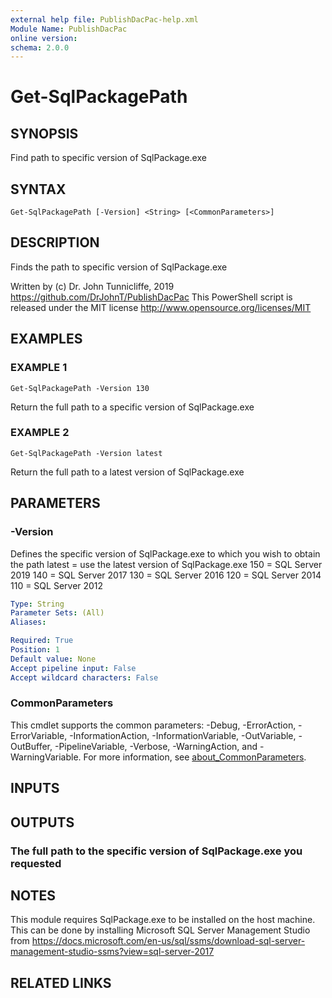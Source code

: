 ```yaml
---
external help file: PublishDacPac-help.xml
Module Name: PublishDacPac
online version:
schema: 2.0.0
---
```


# Get-SqlPackagePath

## SYNOPSIS
Find path to specific version of SqlPackage.exe

## SYNTAX

```
Get-SqlPackagePath [-Version] <String> [<CommonParameters>]
```

## DESCRIPTION
Finds the path to specific version of SqlPackage.exe

Written by (c) Dr.
John Tunnicliffe, 2019 https://github.com/DrJohnT/PublishDacPac
This PowerShell script is released under the MIT license http://www.opensource.org/licenses/MIT

## EXAMPLES

### EXAMPLE 1
```
Get-SqlPackagePath -Version 130
```

Return the full path to a specific version of SqlPackage.exe

### EXAMPLE 2
```
Get-SqlPackagePath -Version latest
```

Return the full path to a latest version of SqlPackage.exe

## PARAMETERS

### -Version
Defines the specific version of SqlPackage.exe to which you wish to obtain the path
    latest = use the latest version of SqlPackage.exe
    150 = SQL Server 2019
    140 = SQL Server 2017
    130 = SQL Server 2016
    120 = SQL Server 2014
    110 = SQL Server 2012

```yaml
Type: String
Parameter Sets: (All)
Aliases:

Required: True
Position: 1
Default value: None
Accept pipeline input: False
Accept wildcard characters: False
```

### CommonParameters
This cmdlet supports the common parameters: -Debug, -ErrorAction, -ErrorVariable, -InformationAction, -InformationVariable, -OutVariable, -OutBuffer, -PipelineVariable, -Verbose, -WarningAction, and -WarningVariable. For more information, see [about_CommonParameters](http://go.microsoft.com/fwlink/?LinkID=113216).

## INPUTS

## OUTPUTS

### The full path to the specific version of SqlPackage.exe you requested
## NOTES
This module requires SqlPackage.exe to be installed on the host machine.
This can be done by installing Microsoft SQL Server Management Studio from https://docs.microsoft.com/en-us/sql/ssms/download-sql-server-management-studio-ssms?view=sql-server-2017

## RELATED LINKS
